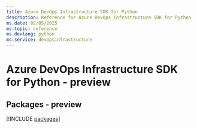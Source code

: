 ```yaml
---
title: Azure DevOps Infrastructure SDK for Python
description: Reference for Azure DevOps Infrastructure SDK for Python
ms.date: 02/05/2025
ms.topic: reference
ms.devlang: python
ms.service: devopsinfrastructure
---
```

# Azure DevOps Infrastructure SDK for Python - preview
## Packages - preview
[!INCLUDE [packages](devops-infrastructure-index.md)]